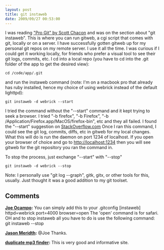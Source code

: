 ```yaml
---
layout: post
title: git instaweb
date: 2009/09/27 00:53:00
---
```



I was reading ["Pro Git" by Scott Chacon](http://progit.org/book/ch4-6.html) and was on the section about "git instaweb". This is where you can run gitweb, a cgi script that comes with git, locally or on a server. I have successfully gotten gitweb up for my personal git repos on my remote server. I use it all the time. I was curious if I could get it working locally, for friends who prefer a visual tool to see their git logs, commits, etc. I cd into a local repo (you have to cd into the .git folder of the app to get the desired view): 
    
    
    cd /code/app/.git
    

and run the instaweb command (note: I'm on a macbook pro that already has ruby installed, hence my choice of using webrick instead of the default lighttpd): 
    
    
    git instaweb -d webrick --start
    

I tried the command without the "--start" command and it kept trying to seek a browser. I tried "-b firefox", "-b Firefox", "-b /Application/Firefox.app/MacOS/firefox-bin", etc and they all failed. I found the "--start" suggestion on [StackOverflow.com](http://stackoverflow.com/questions/1258353/running-git-instaweb-on-boot) Once I ran this command, I could see the git log, commits, diffs, etc in gitweb for my local changes. What this will do is run the daemon on port 1234 of localhost. If you open your browser of choice and go to <http://localhost:1234> then you will see gitweb for the git repository you ran the command in. 

To stop the process, just exchange "--start" with "--stop" 
    
    
    git instaweb -d webrick --stop
    

Note: I personally use "git log --graph", gitk, gitx, or other tools for this, usually. Just thought it was a good addition to my git toolset.

## Comments

**[Joe Ocampo](#448 "2009-10-09 13:07:11"):** You can simply add this to your .gitconfig [instaweb] httpd=webrick port=4000 browser=open The 'open' command is for safari. OH and to stop instaweb all you have to do is use the following command: git instaweb --stop

**[Jason Meridth](#449 "2009-10-09 13:16:37"):** @Joe Thanks.

**[duplicate mp3 finder](#450 "2009-10-30 12:53:48"):** This is very good and informative site.

